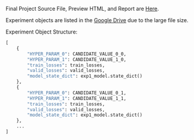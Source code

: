 Final Project Source File, Preview HTML, and Report are [Here](Final_Project).

Experiment objects are listed in the [Google Drive](https://drive.google.com/drive/folders/1SpnG2BSAXtR2b4Uza9Y7q3iZ23l2TTU9?usp=sharing) due to the large file size.

Experiment Object Structure:
```python
[
    {
        "HYPER_PARAM_0": CANDIDATE_VALUE_0_0,
        "HYPER_PARAM_1": CANDIDATE_VALUE_1_0,
        "train_losses": train_losses,
        "valid_losses": valid_losses,
        "model_state_dict": exp1_model.state_dict()
    },
    {
        "HYPER_PARAM_0": CANDIDATE_VALUE_0_1,
        "HYPER_PARAM_1": CANDIDATE_VALUE_1_1,
        "train_losses": train_losses,
        "valid_losses": valid_losses,
        "model_state_dict": exp1_model.state_dict()
    },
    ...
]

```
